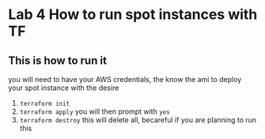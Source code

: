 # Lab 4 How to run spot instances with TF
## This is how to run it

you will need to have your AWS credentials, the know the ami to deploy your spot instance with the desire 


1. `terraform init`
2. `terraform apply` you will then prompt with `yes`
3. `terraform destroy` this will delete all, becareful if you are planning to run this